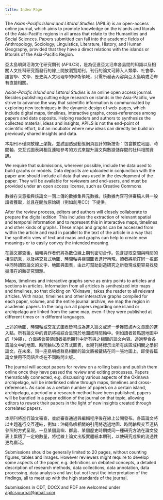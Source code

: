 ```yaml
---
title: Index Page
---
```


The *Asian-Pacific Island and Littoral Studies* (APILS) is an open-access online journal, which aims to promote knowledge on the islands and litorals of the Asia-Pacific regions in all areas that relate to the Humanities and Social Sciences. Papers submitted can fall into the academic fields of Anthropology, Sociology, Linguistics, Literature, History, and Human Geography, provided that they have a direct relations with the islands or littorals of the Asia-Pacific Region.

亞太島嶼與沿海文化研究期刊 (APILCS)，是為促進亞太沿岸各島間的知識以及相關人文社科研究而發行的線上開放瀏覽期刊。刊行的論文可歸入人類學、社會學、語言學、文學、歷史與人文地理學的學術領域，只需所發表內容與亞太島嶼或沿岸有直接相關。

*Asian-Pacific Island and Littoral Studies* is an online open access journal. Besides publishing cutting edge research on islands in the Asia-Pacific, we strive to advance the way that scientific information is communicated by exploring new techniques in the dynamic design of web-pages, which include digital maps, timelines, interactive graphs, cross-references among papers and data deposits. Helping readers and authors to synthesize the collected material, ideas and insights, APILS is not the end-point of scientific effort, but an incubator where new ideas can directly be build on previously shared insights and data.

本期刊不僅開放線上瀏覽，並試圖透過動態網頁設計的新技術：包含數位地圖、時間軸、交互式圖表與相互連結參考的方式來提升論文與數據儲存間的社科相關資訊。

We require that submissions, wherever possible, include the data used to build graphs or models. Data deposits are uploaded in conjunction with the paper and should include all data that was used in the development of the paper. They will be available for reviewers and end-users, and must be provided under an open access license, such as Creative Commons.

數據存交意指與該論文一同上傳的數據集與元數據。該數據內容可供審稿人與一般讀者獲取，並且在開放原始碼（例如創用CC）下提供。

After the review process, editors and authors will closely collaborate to prepare the digital edition. This includes the extraction of relevant spatial and temporal information and to represent this in interactive maps, timelines and other kinds of graphs. These maps and graphs can be accessed from within the article and read in parallel to the text of the article in a way that the synthetic view of text and maps and graphs can help to create new meanings or to easily convey the intended meaning.

在論文審查後，編輯與作者們將為數位線上期刊密切合作。包含提取空間與時間的相關訊息，以及將交互式地圖、時間軸與相關圖表進行再現。讀者將能在同一視窗中同時讀取論文的文字、地圖與圖表，由此可幫助創造研究之新發現或更容易找發掘潛在的新研究問題。

Maps, timelines and interactive graphs serve as entry points to articles and sections in articles. Information from all articles is synthesized into maps and timelines, so that clicking on 'Okinawa', takes the reader to all relevant articles. With maps, timelines and other interactive graphs compiled for each paper, volume, and the entire journal archive, we map the region in academic papers. In the long run all papers regarding one island or archipelago are linked from the same map, even if they were published at different times or in different languages.

上述的地圖、時間軸或交互式圖表皆可成為進入論文或進一步獲取該內文章節的進入點。所有論文中的資訊將被綜合呈現於地圖或時間軸中。例如讀者若點選地圖中的「沖繩」，介面將會帶領讀者揭示期刊中所有與之相關的論文內容。透過整合各篇論文中的地圖、時間軸以及交互式圖表，本期刊將標示出所有該區域相關之學術論文。在未來，同一座島嶼或群島相關的論文將被鍵結在同一張地圖上，即使各篇論文使用不同語言或在不同時間出版。

The journal will accept papers for review on a rolling basis and publish them online once they have passed the review and editing processes. Papers thematically connected, e.g. discussing various aspects of the Okinawa archipelago, will be interlinked online through maps, timelines and cross-references. As soon as a certain number of papers on a certain island, archipelago, a period or a research method have been published, papers will be bundled in a paper edition of the journal on that topic, allowing editors to rework their papers in the light of new insights created through correlated papers.

本期刊將進行論文審查，並於審查通過與編輯程序後在線上公開發布。各篇論文將以主題進行交互連結，例如：沖繩島嶼相關的引用將透過地圖、時間軸與交互連結參照的方式呈現。一旦某個島嶼、群島、某個歷史時期或同一種研究方法在論文發表上累積了一定的數量，將從線上論文出版實體紙本期刊，以使研究成果的流通性更為廣泛。

Submissions should be generally limited to 20 pages, without counting figures, tables and images. However reviewers might require to develop some aspects of the paper, e.g. definitions on debated concepts, a detailed description of research methods, data collections, data annotation, data processing, data analysis and last but not least the interpretation of the findings, all to meet up with the high standards of the journal.

Submissions in ODT, DOCX and PDF are welcomed under apilcsjournal@gmail.com
